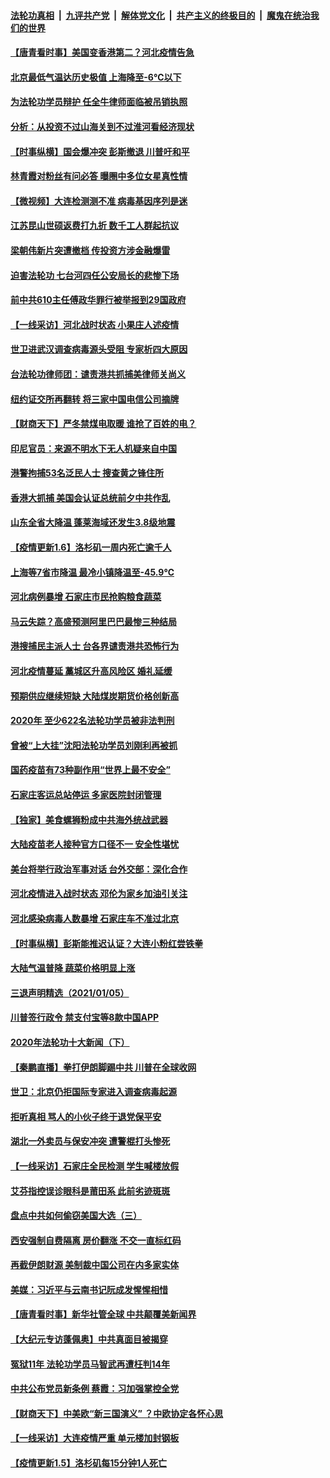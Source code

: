 ####  [法轮功真相](../../../../basic/blob/master/README.md?t=01071501) &nbsp;|&nbsp; [九评共产党](../../../../9ping.md/blob/master/README.md?t=01071501) &nbsp;|&nbsp; [解体党文化](../../../../jtdwh.md/blob/master/README.md?t=01071501)  &nbsp;|&nbsp; [共产主义的终极目的](../../../../gczydzjmd.md/blob/master/README.md?t=01071501) &nbsp;|&nbsp; [魔鬼在统治我们的世界](../../../../mgztzwmdsj.md/blob/master/README.md?t=01071501) 

#### [【唐青看时事】美国变香港第二？河北疫情告急](../pages/nsc413/n12672107.md?t=01071501) 


#### [北京最低气温达历史极值 上海降至-6℃以下](../pages/nsc413/n12672323.md?t=01071501) 

#### [为法轮功学员辩护 任全牛律师面临被吊销执照](../pages/nsc413/n12671506.md?t=01071501) 

#### [分析：从投资不过山海关到不过淮河看经济现状](../pages/nsc413/n12671977.md?t=01071501) 

#### [【时事纵横】国会爆冲突 彭斯撤退 川普吁和平](../pages/nsc413/n12671888.md?t=01071501) 

#### [林青霞对粉丝有问必答 曝圈中多位女星真性情](../pages/nsc413/n12671557.md?t=01071501) 

#### [【微视频】大连检测测不准 病毒基因序列是迷](../pages/nsc413/n12670766.md?t=01071501) 

#### [江苏昆山世硕返费打九折 数千工人群起抗议](../pages/nsc413/n12671428.md?t=01071501) 

#### [梁朝伟新片突遭撤档 传投资方涉金融爆雷](../pages/nsc413/n12671310.md?t=01071501) 

#### [迫害法轮功 七台河四任公安局长的悲惨下场](../pages/nsc413/n12669451.md?t=01071501) 

#### [前中共610主任傅政华罪行被举报到29国政府](../pages/nsc413/n12670529.md?t=01071501) 

#### [【一线采访】河北战时状态 小果庄人述疫情](../pages/nsc413/n12671536.md?t=01071501) 

#### [世卫进武汉调查病毒源头受阻 专家析四大原因](../pages/nsc413/n12671152.md?t=01071501) 

#### [台法轮功律师团：谴责港共抓捕美律师关尚义](../pages/nsc413/n12671350.md?t=01071501) 

#### [纽约证交所再翻转 将三家中国电信公司摘牌](../pages/nsc413/n12671216.md?t=01071501) 

#### [【财商天下】严冬禁煤电取暖 谁抢了百姓的电？](../pages/nsc413/n12670998.md?t=01071501) 

#### [印尼官员：来源不明水下无人机疑来自中国](../pages/nsc413/n12670773.md?t=01071501) 

#### [港警拘捕53名泛民人士 搜查黄之锋住所](../pages/nsc413/n12670997.md?t=01071501) 

#### [香港大抓捕 美国会认证总统前夕中共作乱](../pages/nsc413/n12670630.md?t=01071501) 

#### [山东全省大降温 蓬莱海域还发生3.8级地震](../pages/nsc413/n12670576.md?t=01071501) 

#### [【疫情更新1.6】洛杉矶一周内死亡逾千人](../pages/nsc413/n12670405.md?t=01071501) 

#### [上海等7省市降温 最冷小镇降温至-45.9℃](../pages/nsc413/n12670275.md?t=01071501) 

#### [河北病例暴增 石家庄市民抢购粮食蔬菜](../pages/nsc413/n12670407.md?t=01071501) 

#### [马云失踪？高盛预测阿里巴巴最惨三种结局](../pages/nsc413/n12670260.md?t=01071501) 

#### [港搜捕民主派人士 台各界谴责港共恐怖行为](../pages/nsc413/n12670318.md?t=01071501) 

#### [河北疫情蔓延 藁城区升高风险区 婚礼延缓](../pages/nsc413/n12669972.md?t=01071501) 

#### [预期供应继续短缺 大陆煤炭期货价格创新高](../pages/nsc413/n12669982.md?t=01071501) 

#### [2020年 至少622名法轮功学员被非法判刑](../pages/nsc413/n12668588.md?t=01071501) 

#### [曾被“上大挂”沈阳法轮功学员刘刚利再被抓](../pages/nsc413/n12670040.md?t=01071501) 

#### [国药疫苗有73种副作用“世界上最不安全”](../pages/nsc413/n12669805.md?t=01071501) 

#### [石家庄客运总站停运 多家医院封闭管理](../pages/nsc413/n12669596.md?t=01071501) 

#### [【独家】美食螺狮粉成中共海外统战武器](../pages/nsc413/n12661987.md?t=01071501) 

#### [大陆疫苗老人接种官方口径不一 安全性堪忧](../pages/nsc413/n12669559.md?t=01071501) 


#### [美台将举行政治军事对话 台外交部：深化合作](../pages/nsc413/n12669541.md?t=01071501) 

#### [河北疫情进入战时状态 邓伦为家乡加油引关注](../pages/nsc413/n12669356.md?t=01071501) 

#### [河北感染病毒人数暴增 石家庄车不准过北京](../pages/nsc413/n12669441.md?t=01071501) 

#### [【时事纵横】彭斯能推迟认证？大连小粉红尝铁拳](../pages/nsc413/n12669386.md?t=01071501) 

#### [大陆气温普降 蔬菜价格明显上涨](../pages/nsc413/n12668080.md?t=01071501) 

#### [三退声明精选（2021/01/05）](../pages/nsc413/n12669439.md?t=01071501) 

#### [川普签行政令 禁支付宝等8款中国APP](../pages/nsc413/n12669243.md?t=01071501) 

#### [2020年法轮功十大新闻（下）](../pages/nsc413/n12664598.md?t=01071501) 

#### [【秦鹏直播】拳打伊朗脚踢中共 川普在全球收网](../pages/nsc413/n12668830.md?t=01071501) 

#### [世卫：北京仍拒国际专家进入调查病毒起源](../pages/nsc413/n12669112.md?t=01071501) 

#### [拒听真相 骂人的小伙子终于退党保平安](../pages/nsc413/n12666579.md?t=01071501) 

#### [湖北一外卖员与保安冲突 遭警棍打头惨死](../pages/nsc413/n12669069.md?t=01071501) 

#### [【一线采访】石家庄全民检测 学生喊楼放假](../pages/nsc413/n12668757.md?t=01071501) 

#### [艾芬指控误诊眼科是莆田系 此前劣迹斑斑](../pages/nsc413/n12669057.md?t=01071501) 

#### [盘点中共如何偷窃美国大选（三）](../pages/nsc413/n12656056.md?t=01071501) 

#### [西安强制自费隔离 房价翻涨 不交一直标红码](../pages/nsc413/n12668973.md?t=01071501) 

#### [再截伊朗财源 美制裁中国公司在内多家实体](../pages/nsc413/n12668814.md?t=01071501) 

#### [美媒：习近平与云南书记阮成发惺惺相惜](../pages/nsc413/n12668707.md?t=01071501) 

#### [【唐青看时事】新华社管全球 中共颠覆美新闻界](../pages/nsc413/n12668709.md?t=01071501) 

#### [【大纪元专访蓬佩奥】中共真面目被揭穿](../pages/nsc413/n12668641.md?t=01071501) 

#### [冤狱11年 法轮功学员马智武再遭枉判14年](../pages/nsc413/n12666314.md?t=01071501) 

#### [中共公布党员新条例 蔡霞：习加强掌控全党](../pages/nsc413/n12668633.md?t=01071501) 

#### [【财商天下】中美欧“新三国演义” ？中欧协定各怀心思](../pages/nsc413/n12668655.md?t=01071501) 

#### [【一线采访】大连疫情严重 单元楼加封钢板](../pages/nsc413/n12667937.md?t=01071501) 

#### [【疫情更新1.5】洛杉矶每15分钟1人死亡](../pages/nsc413/n12667960.md?t=01071501) 

